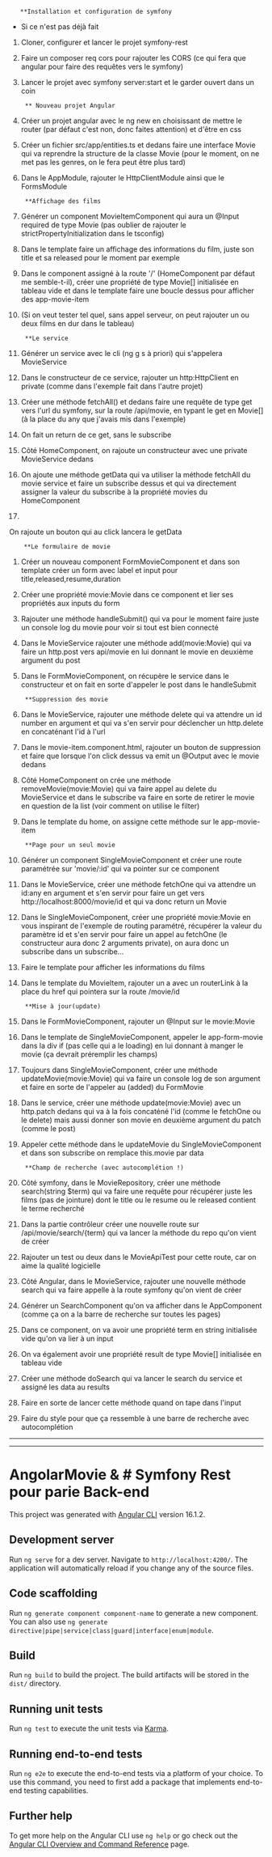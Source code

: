        **Installation et configuration de symfony

* Si ce n'est pas déjà fait

1. Cloner, configurer et lancer le projet symfony-rest
	
2. Faire un composer req cors pour rajouter les CORS (ce qui fera que angular pour faire des requêtes vers le symfony)
	
3. Lancer le projet avec symfony server:start et le garder ouvert dans un coin

        ** Nouveau projet Angular
	
1. Créer un projet angular avec le ng new en choisissant de mettre le router (par défaut c'est non, donc faites attention) et d'être en css
	
2. Créer un fichier src/app/entities.ts et dedans faire une interface Movie qui va reprendre la structure de la classe Movie (pour le moment, on ne met pas les genres, on le fera peut être plus tard)
	
3. Dans le AppModule, rajouter le HttpClientModule ainsi que le FormsModule


        **Affichage des films

1. Générer un component MovieItemComponent qui aura un @Input required de type Movie (pas oublier de rajouter le strictPropertyInitialization dans le tsconfig)
	
2. Dans le template faire un affichage des informations du film, juste son title et sa released pour le moment par exemple
	
3. Dans le component assigné à la route '/' (HomeComponent par défaut me semble-t-il), créer une propriété de type Movie[] initialisée en tableau vide et dans le template faire une boucle dessus pour afficher des app-movie-item
	
4. (Si on veut tester tel quel, sans appel serveur, on peut rajouter un ou deux films en dur dans le tableau)

        **Le service

1. Générer un service avec le cli (ng g s à priori) qui s'appelera MovieService
	
2. Dans le constructeur de ce service, rajouter un http:HttpClient en private (comme dans l'exemple fait dans l'autre projet)
	
3. Créer une méthode fetchAll() et dedans faire une requête de type get vers l'url du symfony, sur la route /api/movie, en typant le get en Movie[] (à la place du any que j'avais mis dans l'exemple)
	
4. On fait un return de ce get, sans le subscribe
	
5. Côté HomeComponent, on rajoute un constructeur avec une private MovieService dedans
	
6. On ajoute une méthode getData qui va utiliser la méthode fetchAll du movie service et faire un subscribe dessus et qui va directement assigner la valeur du subscribe à la propriété movies du HomeComponent
	
7. 
On rajoute un bouton qui au click lancera le getData


        **Le formulaire de movie

1. Créer un nouveau component FormMovieComponent et dans son template créer un form avec label et input pour title,released,resume,duration
	
2. Créer une propriété movie:Movie dans ce component et lier ses propriétés aux inputs du form
	
3. Rajouter une méthode handleSubmit() qui va pour le moment faire juste un console log du movie pour voir si tout est bien connecté
	
4. Dans le MovieService rajouter une méthode add(movie:Movie) qui va faire un http.post vers api/movie en lui donnant le movie en deuxième argument du post
	
5. Dans le FormMovieComponent, on récupère le service dans le constructeur et on fait en sorte d'appeler le post dans le handleSubmit



        **Suppression des movie

1. Dans le MovieService, rajouter une méthode delete qui va attendre un id number en argument et qui va s'en servir pour déclencher un http.delete en concaténant l'id à l'url
	
2. Dans le movie-item.component.html, rajouter un bouton de suppression et faire que lorsque l'on click dessus va emit un @Output avec le movie dedans
	
3. Côté HomeComponent on crée une méthode removeMovie(movie:Movie) qui va faire appel au delete du MovieService et dans le subscribe va faire en sorte de retirer le movie en question de la list (voir comment on utilise le filter)
	
4. Dans le template du home, on assigne cette méthode sur le app-movie-item



        **Page pour un seul movie	

1. Générer un component SingleMovieComponent et créer une route paramétrée sur 'movie/:id' qui va pointer sur ce component
	
2. Dans le MovieService, créer une méthode fetchOne qui va attendre un id:any en argument et s'en servir pour faire un get vers http://localhost:8000/movie/id et qui va donc return un Movie
	
3. Dans le SingleMovieComponent, créer une propriété movie:Movie en vous inspirant de l'exemple de routing paramétré, récupérer la valeur du paramètre id et s'en servir pour faire un appel au fetchOne (le constructeur aura donc 2 arguments private), on aura donc un subscribe dans un subscribe...
	
4. Faire le template pour afficher les informations du films
	
5. Dans le template du MovieItem, rajouter un a avec un routerLink à la place du href qui pointera sur la route /movie/id




        **Mise à jour(update)

1. Dans le FormMovieComponent, rajouter un @Input sur le movie:Movie
	
2. Dans le template de SingleMovieComponent, appeler le app-form-movie dans la div if (pas celle qui a le loading) en lui donnant à manger le movie (ça devrait préremplir les champs)
	
3. Toujours dans SingleMovieComponent, créer une méthode updateMovie(movie:Movie) qui va faire un console log de son argument et faire en sorte de l'appeler au (added) du FormMovie
	
4. Dans le service, créer une méthode update(movie:Movie) avec un http.patch dedans qui va à la fois concaténé l'id (comme le fetchOne ou le delete) mais aussi donner son movie en deuxième argument du patch (comme le post)
	
5. Appeler cette méthode dans le updateMovie du SingleMovieComponent et dans son subscribe on remplace this.movie par data



        **Champ de recherche (avec autocomplétion !)

1. Côté symfony, dans le MovieRepository, créer une méthode search(string $term) qui va faire une requête pour récupérer juste les films (pas de jointure) dont le title ou le resume ou le released contient le terme recherché
	
2. Dans la partie contrôleur créer une nouvelle route sur /api/movie/search/{term} qui va lancer la méthode du repo qu'on vient de créer
	
3. Rajouter un test ou deux dans le MovieApiTest pour cette route, car on aime la qualité logicielle
	
4. Côté Angular, dans le MovieService, rajouter une nouvelle méthode search qui va faire appelle à la route symfony qu'on vient de créer
	
5. Générer un SearchComponent qu'on va afficher dans le AppComponent (comme ça on a la barre de recherche sur toutes les pages)
	
6. Dans ce component, on va avoir une propriété term en string initialisée vide qu'on va lier à un input
	
7. On va également avoir une propriété result de type Movie[] initialisée en tableau vide
	
8. Créer une méthode doSearch qui va lancer le search du service et assigné les data au results
	
9. Faire en sorte de lancer cette méthode quand on tape dans l'input
	
10. Faire du style pour que ça ressemble à une barre de recherche avec autocomplétion
_____________________________
_____________________________
# AngolarMovie & # Symfony Rest  pour parie Back-end

This project was generated with [Angular CLI](https://github.com/angular/angular-cli) version 16.1.2.

## Development server

Run `ng serve` for a dev server. Navigate to `http://localhost:4200/`. The application will automatically reload if you change any of the source files.

## Code scaffolding

Run `ng generate component component-name` to generate a new component. You can also use `ng generate directive|pipe|service|class|guard|interface|enum|module`.

## Build

Run `ng build` to build the project. The build artifacts will be stored in the `dist/` directory.

## Running unit tests

Run `ng test` to execute the unit tests via [Karma](https://karma-runner.github.io).

## Running end-to-end tests

Run `ng e2e` to execute the end-to-end tests via a platform of your choice. To use this command, you need to first add a package that implements end-to-end testing capabilities.

## Further help

To get more help on the Angular CLI use `ng help` or go check out the [Angular CLI Overview and Command Reference](https://angular.io/cli) page.
